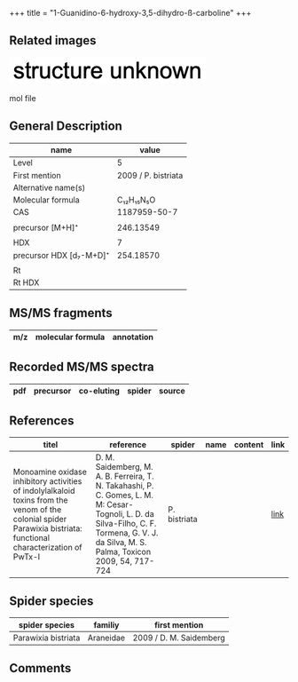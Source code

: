 +++
title = "1-Guanidino-6-hydroxy-3,5-dihydro-ß-carboline"
+++

## Related images

![](/img/2.png)

mol file


## General Description

| name                    | value               |
|-------------------------|---------------------|
| Level                   | 5                   |
| First mention           | 2009 / P. bistriata |
| Alternative name(s)     |                     |
| Molecular formula       | C₁₂H₁₅N₅O           |
| CAS                     | 1187959-50-7        |
|                         |                     |
| precursor  [M+H]⁺       | 246.13549           |
|                         |                     |
| HDX                     | 7                   |
| precursor HDX [d₇-M+D]⁺ | 254.18570           |
|                         |                     |
| Rt                      |                     |
| Rt HDX                  |                     |

## MS/MS fragments

| m/z       | molecular formula | annotation      |
|-----------|-------------------|-----------------|

## Recorded MS/MS spectra

| pdf | precursor | co-eluting | spider    | source                              |
|-----|-----------|------------|-----------|-------------------------------------|

## References

| titel                                                                                                                                                              | reference                                                                                                                                                                                 | spider       | name | content | link                                          |
|--------------------------------------------------------------------------------------------------------------------------------------------------------------------|-------------------------------------------------------------------------------------------------------------------------------------------------------------------------------------------|--------------|------|---------|-----------------------------------------------|
| Monoamine oxidase inhibitory activities of indolylalkaloid toxins from the venom of the colonial spider Parawixia bistriata: functional characterization of PwTx-I | D. M. Saidemberg, M. A. B. Ferreira, T. N. Takahashi, P. C. Gomes, L. M. M: Cesar-Tognoli, L. D. da Silva-Filho, C. F. Tormena, G. V. J. da Silva, M. S. Palma, Toxicon 2009, 54, 717-724 | P. bistriata |      |         | [link](https://doi.org/10.1016/j.toxicon.2009.05.027) |

## Spider species

| spider species      | familiy   | first mention           |
|---------------------|-----------|-------------------------|
| Parawixia bistriata | Araneidae | 2009 / D. M. Saidemberg |

## Comments